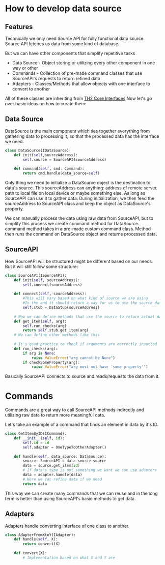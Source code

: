 # How to develop data source
## Features
Technically we only need Source API for fully functional data source. Source API fetches us data from some kind of database.

But we can have other components that simplify repetitive tasks
- Data Source - Object storing or utilizing every other component in one way or other
- Commands - Collection of pre-made command classes that use SourceAPI's requests to return refined data
- Adapters - Classes/Methods that allow objects with one interface to convert to another

All of these classes are inheriting from [TH2 Core Interfaces](https://github.com/th2-net/th2-data-services/tree/master/th2_data_services/interfaces)
Now let's go over basic ideas on how to create them:

## Data Source
DataSource is the main component which ties together everything from gathering data to processing it, so that the processed data has the interface we need.

```python
class DataSource(IDataSource):
    def init(self,sourceAddress):
        self.source = SourceAPI(sourceAddress)
    
    def command(self, cmd: Command):
        return cmd.handle(data_source=self)
```
Only thing we need to initialize a DataSource object is the destination to data's source.
This sourceAddress can anything: address of remote server, path to local file on local device or maybe something else. As long as SourceAPI can use it to gather data.
During initialization, we then feed the sourceAddress to SourceAPI class and keep the object as DataSource's property.

We can manually process the data using raw data from SourceAPI, but to simplify this process we create command method for DataSource.
command method takes in a pre-made custom command class. Method then runs the command on DataSource object and returns processed data.

## SourceAPI
How SourceAPI will be structured might be different based on our needs.
But it will still follow some structure:
```python
class SourceAPI(ISourceAPI):
    def init(self, sourceAddress):
        self.connect(sourceAddress)
        
    def connect(self, sourceAddress):
        #This will vary based on what kind of source we are using
        #In the end it should return a way for us to use the source data
        self.stub = DataStub(sourceAddress)
    
    # Now we can define methods that use the source to return actual data.
    def get_item(self, arg):
        self.run_checks(arg)
        return self.stub.get_item(arg)
    # We can define other methods like this
    
    # It's good practice to check if arguments are correctly inputted
    def run_checks(arg):
        if arg is None:
            raise ValueError("arg cannot be None")
        if checkSomeProperty(arg):
            raise ValueError("arg must not have 'some property'")
```
Basically SourceAPI connects to source and reads/requests the data from it.

# Commands

Commands are a great way to call SourceAPI methods indirectly and utilizing raw data to return more meaningful data.

Let's take an example of a command that finds an element in data by it's ID.

```python
class GetItemByID(ICommand):
    def __init__(self, id):
        self.id = id
        self.adapter = OneTypeToOtherAdapter()
    
    def handle(self, data_source: DataSource):
        source: SourceAPI = data_source.source
        data = source.get_item(id)
        # If data's type is not something we want we can use adapters
        data = adapter.handle(data)
        # Here we can refine data if we need
        return data
```
This way we can create many commands that we can reuse and in the long term is better than using SourceAPI's basic methods to get data.

## Adapters
Adapters handle converting interface of one class to another.

```python
class AdapterFromXtoY(IAdapter):
    def handle(self, X):
        return convert(X)
    
    def convert(X):
        # Implementation based on what X and Y are
```
